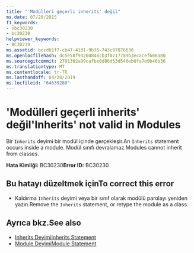 ```yaml
---
title: "'Modülleri geçerli inherits' değil"
ms.date: 07/20/2015
f1_keywords:
- vbc30230
- bc30230
helpviewer_keywords:
- BC30230
ms.assetid: bccd61f7-cb47-4101-9b35-743c97876630
ms.openlocfilehash: dc5e58f93260846cb3f0217789b3ecacef606a80
ms.sourcegitcommit: 2701302a99cafbe0d86d53d540eb0fa7e9b46b36
ms.translationtype: MT
ms.contentlocale: tr-TR
ms.lasthandoff: 04/28/2019
ms.locfileid: "64639280"
---
```

# <a name="inherits-not-valid-in-modules"></a><span data-ttu-id="ebaf1-102">'Modülleri geçerli inherits' değil</span><span class="sxs-lookup"><span data-stu-id="ebaf1-102">'Inherits' not valid in Modules</span></span>
<span data-ttu-id="ebaf1-103">Bir `Inherits` deyimi bir modül içinde gerçekleşir.</span><span class="sxs-lookup"><span data-stu-id="ebaf1-103">An `Inherits` statement occurs inside a module.</span></span> <span data-ttu-id="ebaf1-104">Modül sınıfı devralamaz.</span><span class="sxs-lookup"><span data-stu-id="ebaf1-104">Modules cannot inherit from classes.</span></span>  
  
 <span data-ttu-id="ebaf1-105">**Hata Kimliği:** BC30230</span><span class="sxs-lookup"><span data-stu-id="ebaf1-105">**Error ID:** BC30230</span></span>  
  
## <a name="to-correct-this-error"></a><span data-ttu-id="ebaf1-106">Bu hatayı düzeltmek için</span><span class="sxs-lookup"><span data-stu-id="ebaf1-106">To correct this error</span></span>  
  
- <span data-ttu-id="ebaf1-107">Kaldırma `Inherits` deyimi veya bir sınıf olarak modülü parolayı yeniden yazın.</span><span class="sxs-lookup"><span data-stu-id="ebaf1-107">Remove the `Inherits` statement, or retype the module as a class.</span></span>  
  
## <a name="see-also"></a><span data-ttu-id="ebaf1-108">Ayrıca bkz.</span><span class="sxs-lookup"><span data-stu-id="ebaf1-108">See also</span></span>

- [<span data-ttu-id="ebaf1-109">Inherits Deyimi</span><span class="sxs-lookup"><span data-stu-id="ebaf1-109">Inherits Statement</span></span>](../../visual-basic/language-reference/statements/inherits-statement.md)
- [<span data-ttu-id="ebaf1-110">Module Deyimi</span><span class="sxs-lookup"><span data-stu-id="ebaf1-110">Module Statement</span></span>](../../visual-basic/language-reference/statements/module-statement.md)
